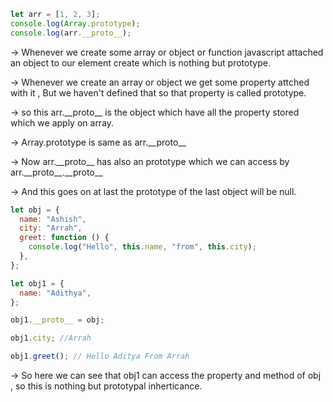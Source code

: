 ```js
let arr = [1, 2, 3];
console.log(Array.prototype);
console.log(arr.__proto__);
```

-> Whenever we create some array or object or function javascript attached an object to our element create which is nothing but prototype.

-> Whenever we create an array or object we get some property attched with it , But we haven't defined that so that property is called prototype.

-> so this arr.\_\_proto\_\_ is the object which have all the property stored which we apply on array.

-> Array.prototype is same as arr.\_\_proto\_\_

-> Now arr.\_\_proto\_\_ has also an prototype which we can access by arr.\_\_proto\_\_.\_\_proto\_\_

-> And this goes on at last the prototype of the last object will be null.

```js
let obj = {
  name: "Ashish",
  city: "Arrah",
  greet: function () {
    console.log("Hello", this.name, "from", this.city);
  },
};

let obj1 = {
  name: "Adithya",
};

obj1.__proto__ = obj;

obj1.city; //Arrah

obj1.greet(); // Hello Aditya From Arrah
```

-> So here we can see that obj1 can access the property and method of obj , so this is nothing but prototypal inherticance.
